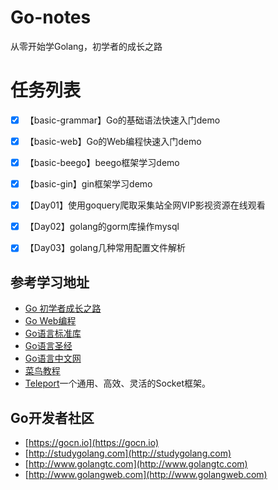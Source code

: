 # Go-notes
从零开始学Golang，初学者的成长之路


# 任务列表
- [x] 【basic-grammar】Go的基础语法快速入门demo
- [x] 【basic-web】Go的Web编程快速入门demo
- [x] 【basic-beego】beego框架学习demo
- [x] 【basic-gin】gin框架学习demo
- [x] 【Day01】使用goquery爬取采集站全网VIP影视资源在线观看
- [x] 【Day02】golang的gorm库操作mysql
- [x] 【Day03】golang几种常用配置文件解析


## 参考学习地址
- [Go 初学者成长之路](https://github.com/halfrost/Halfrost-Field/blob/master/contents/Go/new_gopher_tips.md)
- [Go Web编程](https://github.com/astaxie/build-web-application-with-golang/blob/master/zh/preface.md )
- [Go语言标准库](https://books.studygolang.com/The-Golang-Standard-Library-by-Example)
- [Go语言圣经](http://shouce.jb51.net/gopl-zh/ch1/ch1-01.html)
- [Go语言中文网](https://studygolang.com/topics)
- [菜鸟教程](https://www.runoob.com/go/go-environment.html)
- [Teleport](https://github.com/henrylee2cn/teleport/blob/v5/README_ZH.md)一个通用、高效、灵活的Socket框架。



## Go开发者社区
- [https://gocn.io](https://gocn.io)
- [http://studygolang.com](http://studygolang.com)
- [http://www.golangtc.com](http://www.golangtc.com)
- [http://www.golangweb.com](http://www.golangweb.com)


